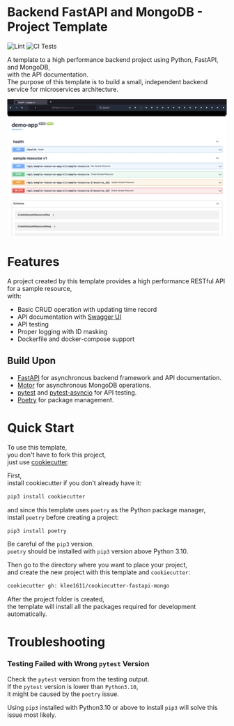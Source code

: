 # Backend FastAPI and MongoDB - Project Template
![Lint](https://github.com/klee1611/cookiecutter-fastapi-mongo/actions/workflows/lint.yml/badge.svg)
![CI Tests](https://github.com/klee1611/cookiecutter-fastapi-mongo/actions/workflows/ci.yml/badge.svg)

A template to a high performance backend project using Python, FastAPI, and MongoDB,  
with the API documentation.  
The purpose of this template is to build a small, independent backend service for microservices architecture.  

![api document screenshot](screenshot/api_document.png)

# Features
A project created by this template provides a high performance RESTful API for a sample resource,  
with:
* Basic CRUD operation with updating time record
* API documentation with [Swagger UI](https://swagger.io/tools/swagger-ui/)
* API testing
* Proper logging with ID masking
* Dockerfile and docker-compose support

## Build Upon
* [FastAPI](https://fastapi.tiangolo.com/) for asynchronous backend framework and API documentation.
* [Motor](https://motor.readthedocs.io/en/stable/) for asynchronous MongoDB operations.
* [pytest](https://docs.pytest.org/en/7.1.x/) and [pytest-asyncio](https://github.com/pytest-dev/pytest-asyncio) for API testing.
* [Poetry](https://python-poetry.org/) for package management.

# Quick Start
To use this template,  
you don't have to fork this project,  
just use [cookiecutter](https://github.com/cookiecutter/cookiecutter).  

First,  
install cookiecutter if you don't already have it:
```sh
pip3 install cookiecutter
```

and since this template uses `poetry` as the Python package manager,  
install `poetry` before creating a project:
```sh
pip3 install poetry
```
Be careful of the `pip3` version.  
`poetry` should be installed with `pip3` version above Python 3.10.  

Then go to the directory where you want to place your project,  
and create the new project with this template and `cookiecutter`:
```sh
cookiecutter gh: klee1611/cookiecutter-fastapi-mongo
```

After the project folder is created,  
the template will install all the packages required for development automatically.  

# Troubleshooting
### Testing Failed with Wrong `pytest` Version
Check the `pytest` version from the testing output.  
If the `pytest` version is lower than `Python3.10`,  
it might be caused by the `poetry` issue.  

Using `pip3` installed with Python3.10 or above to install `pip3` will solve this issue most likely.  
